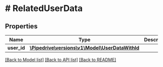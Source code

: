 # # RelatedUserData

## Properties

Name | Type | Description | Notes
------------ | ------------- | ------------- | -------------
**user_id** | [**\Pipedrive\versions\v1\Model\UserDataWithId**](UserDataWithId.md) |  | [optional]

[[Back to Model list]](../../README.md#models) [[Back to API list]](../../README.md#endpoints) [[Back to README]](../../README.md)

